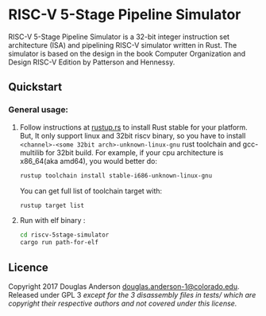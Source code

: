 # RISC-V 5-Stage Pipeline Simulator 

RISC-V 5-Stage Pipeline Simulator is a 32-bit integer instruction
set architecture (ISA) and pipelining RISC-V simulator written in
Rust. The simulator is based on the design in the book Computer
Organization and Design RISC-V Edition by Patterson and Hennessy.


## Quickstart

### General usage:

1) Follow instructions at [rustup.rs](https://rustup.rs/) to install Rust stable for your platform.  
    But, It only support linux and 32bit riscv binary, so you have to install `<channel>-<some 32bit arch>-unknown-linux-gnu` rust toolchain and gcc-multilib for 32bit build.
    For example, if your cpu architecture is x86_64(aka amd64), you would better do:
    ```bash
    rustup toolchain install stable-i686-unknown-linux-gnu
    ```
    You can get full list of toolchain target with:
    ```bash
    rustup target list
    ```
2) Run with elf binary :
    ```bash
    cd riscv-5stage-simulator
    cargo run path-for-elf
    ```

## Licence

Copyright 2017 Douglas Anderson <douglas.anderson-1@colorado.edu>. Released
under GPL 3 _except for the 3 disassembly files in tests/ which are copyright
their respective authors and not covered under this license._

